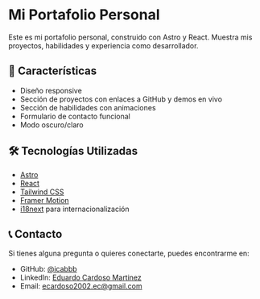 # Mi Portafolio Personal

Este es mi portafolio personal, construido con Astro y React. Muestra mis proyectos, habilidades y experiencia como desarrollador.

## 🚀 Características

- Diseño responsive
- Sección de proyectos con enlaces a GitHub y demos en vivo
- Sección de habilidades con animaciones
- Formulario de contacto funcional
- Modo oscuro/claro

## 🛠️ Tecnologías Utilizadas

- [Astro](https://astro.build)
- [React](https://reactjs.org)
- [Tailwind CSS](https://tailwindcss.com)
- [Framer Motion](https://www.framer.com/motion/)
- [i18next](https://www.i18next.com) para internacionalización


## 📞 Contacto

Si tienes alguna pregunta o quieres conectarte, puedes encontrarme en:

- GitHub: [@icabbb](https://github.com/icabbb)
- LinkedIn: [Eduardo Cardoso Martinez](https://www.linkedin.com/in/eduardo-cardoso-martinez-2a0318252)
- Email: ecardoso2002.ec@gmail.com
